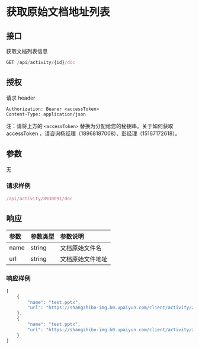 # 获取原始文档地址列表

## 接口

获取文档列表信息

```javascript
GET /api/activity/{id}/doc
```

## 授权

请求 header

```http
Authorization: Bearer <accessToken>
Content-Type: application/json
```

注：请将上方的 `<accessToken>` 替换为分配给您的秘钥串。关于如何获取 accessToken ，请咨询杨经理（18968187008）、彭经理（15167172618）。

## 参数

无

### 请求样例

```javascript
/api/activity/8930091/doc
```

## 响应

| 参数 | 参数类型 | 参数说明 |
| :--- | :--- | :--- |
| name | string | 文档原始文件名 |
| url | string | 文档原始文件地址 |

### 响应样例

```javascript
[
    {
        "name": "test.pptx",
        "url": "https://shangzhibo-img.b0.upaiyun.com/client/activity/2929745/doc/1555639340325/229c988d45ce0222bd5e710056a58de7.pptx"
    },
    {
        "name": "test.pptx",
        "url": "https://shangzhibo-img.b0.upaiyun.com/client/activity/2929745/doc/1555640375918/229c988d45ce0222bd5e710056a58de7.pptx"
    }
]
```

